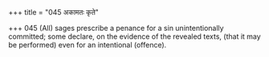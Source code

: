 +++
title = "045 अकामतः कृते"

+++
045	(All) sages prescribe a penance for a sin unintentionally committed; some declare, on the evidence of the revealed texts, (that it may be performed) even for an intentional (offence).